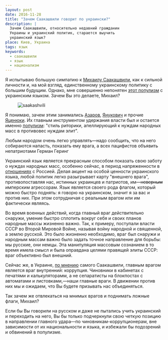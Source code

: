 ```yaml
---
layout: post
date: 2016-11-28
title: "Зачем Саакашвили говорит по украински?"
description: |
  Зачем Саакашвили, относительно недавний гражданин
  Украины и украинский политик, старается выучить
  украинский язык?
place: Киев, Украина
tags: язык
keywords:
  - саакашвили
  - язык
  - национализм
---
```


Я испытываю большую симпатию к
[Михаилу Саакашвили](https://ru.wikipedia.org/wiki/%D0%A1%D0%B0%D0%B0%D0%BA%D0%B0%D1%88%D0%B2%D0%B8%D0%BB%D0%B8,_%D0%9C%D0%B8%D1%85%D0%B0%D0%B8%D0%BB_%D0%9D%D0%B8%D0%BA%D0%BE%D0%BB%D0%BE%D0%B7%D0%BE%D0%B2%D0%B8%D1%87),
как к сильной личности и, на мой взгляд, единственному украинскому политику с большим будущим.
Однако, мне совершенно непонятен
[этот популизм](http://www.ntv.ru/novosti/1617794/)
с украинским языком. Зачем Вы это делаете, Михаил?

<!--more-->

<figure>
<img src="http://on.od.ua/wp-content/uploads/2016/10/%D0%A1%D0%B0%D0%B0%D0%BA%D0%B0%D1%88%D0%B2%D0%B8%D0%BB%D0%B8-840x420.jpg"
  alt="saakashvili"/>
</figure>

Я понимаю, зачем этим занимались
[Азаров](http://lurkmore.to/%D0%90%D0%B7%D0%B0%D1%80%D0%BE%D0%B2),
[Янукович](http://www.segodnya.ua/politics/power/janukovich-ukrainckij-jazyk---eto-dusha-natsii.html)
и прочие
[Яценюки](http://korrespondent.net/ukraine/politics/3508618-yatsenuik-ukraynskyi-yazyk-mozhet-stat-ofytsyalnym-v-es).
Их главным инструментом удержания власти был и остается именно
[популизм](https://ru.wikipedia.org/wiki/%D0%9F%D0%BE%D0%BF%D1%83%D0%BB%D0%B8%D0%B7%D0%BC):
"стиль риторики, апеллирующий к нуждам народных масс в противовес нуждам элит".

<aside class="quote">
Любым народом очень легко управлять&mdash;надо сообщить,
что на него собираются напасть, показать ему врага,
а всех пацифистов объявить непатриотами
<span>Герман Геринг</span>
</aside>

Украинский язык является прекрасным способом показать свою заботу о нуждах
народных масс, особенно сейчас, в период напряженности в
[отношениях](https://ru.wikipedia.org/wiki/%D0%A0%D0%BE%D1%81%D1%81%D0%B8%D1%8F_%D0%B8_%D0%B2%D0%BE%D0%BE%D1%80%D1%83%D0%B6%D1%91%D0%BD%D0%BD%D1%8B%D0%B9_%D0%BA%D0%BE%D0%BD%D1%84%D0%BB%D0%B8%D0%BA%D1%82_%D0%BD%D0%B0_%D0%B2%D0%BE%D1%81%D1%82%D0%BE%D0%BA%D0%B5_%D0%A3%D0%BA%D1%80%D0%B0%D0%B8%D0%BD%D1%8B)
с Россией.
Делая акцент на особой ценности украинского языка, любой политик
легко разыгрывает карту "внешнего врага", противопоставляя нас, истинных украинцев
и патриотов, им&mdash;<del>неверным</del> имперским агрессорам. Язык является
своего рода флагом, который можно быстро поднять: я говорю на украинском,
значит я за вас и против них. При этом сотрудничая с реальным врагом или
им фактически являясь.

Во время военных действий, когда главный враг действительно снаружи, умение
быстро сплотить вокруг себя и своих планов народные массы жизненно важно. Так, к примеру,
поступали власти СССР во Второй Мировой Войне, называя войну народной и священной,
а землю русской. Это было жизненно необходимо, враг был снаружи и народным
массам важно было задать точное направление для борьбы: мы русские, они немцы.
Эта манипуляция массовым сознанием в то время имела смысл и была оправдана
целями правящей элиты СССР: враг объективно был внешний.

Сейчас же, в Украине, [по мнению](http://korrespondent.net/ukraine/3607264-saakashvyly-vs-korruptsyia-pyar-yly-realnye-dela)
самого Саакашвили, главным врагом
является враг внутренний: коррупция. Чиновники в кабинетах с печатями и калькуляторамм,
а не сепаратисты на блокпостах с автоматами и листовками,&mdash;наши главные враги. В движении
против них мы и ожидаем, что Вы будете призывать нас объединяться.

Так зачем же отвлекаться на мнимых врагов и поднимать ложные флаги, Михаил?

Если бы Вы говорили на русском и даже не пытались учить украинский и переходить на
него, Вы бы только подчеркнули свою четкую позицию в направлении
главного удара&mdash;по чиновникам-коррупционерам, вне зависимости от
их национальности и языка, и избежали бы подозрений и обвинений в популизме.

